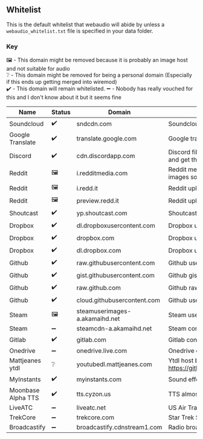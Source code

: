 ## Whitelist
This is the default whitelist that webaudio will abide by unless a ``webaudio_whitelist.txt`` file is specified in your data folder.

### Key
🖼️ - This domain might be removed because it is probably an image host and not suitable for audio  
❔ - This domain might be removed for being a personal domain (Especially if this ends up getting merged into wiremod)  
✔️ - This domain will remain whitelisted.
➖ - Nobody has really vouched for this and I don't know about it but it seems fine

| Name | Status | Domain | Description | Example URL |
| --- | --- | --- | --- | --- |
| Soundcloud | ✔️ | sndcdn.com | Soundcloud api | 🚧 |
| Google Translate | ✔️ | translate.google.com | Google translate api, can be used for tts | 🚧 |
| Discord | ✔️ | cdn.discordapp.com | Discord file uploads, you can post an mp3 and get the link to use it. | https://cdn.discordapp.com/attachments/732861600708690010/866579835706015765/Sound_Chimera.mp3 | 🚧 |
| Reddit | 🖼️ | i.redditmedia.com  | Reddit media uploads. Think this is for images so might be removed. | 🚧 |
| Reddit | 🖼️ | i.redd.it  | Reddit uploads | 🚧 |
| Reddit | 🖼️ | preview.redd.it | Reddit uploads. | 🚧 |
| Shoutcast | ✔️ | yp.shoutcast.com | Shoutcast | 🚧 |
| Dropbox | ✔️ | dl.dropboxusercontent.com | Dropbox uploads | 🚧 |
| Dropbox | ✔️ | dropbox.com | Dropbox uploads | 🚧 |
| Dropbox | ✔️ | dl.dropbox.com | Dropbox uploads | 🚧 |
| Github | ✔️ | raw.githubusercontent.com | Github user raw files | 🚧 |
| Github | ✔️ | gist.githubusercontent.com | Github gist hosting | 🚧 |
| Github | ✔️ | raw.github.com | Github raw files | 🚧 |
| Github | ✔️ | cloud.githubusercontent.com | Github user content? | 🚧 |
| Steam | 🖼️ | steamuserimages-a.akamaihd.net | Steam user images | 🚧 |
| Steam | ➖ | steamcdn-a.akamaihd.net | Steam content? | 🚧 |
| Gitlab | ✔️ | gitlab.com | Gitlab content | 🚧 |
| Onedrive | ➖ | onedrive.live.com | Onedrive content | 🚧 |
| Mattjeanes ytdl | ❔ | youtubedl.mattjeanes.com | Ytdl host by mattjeanes https://github.com/MattJeanes/YouTubeDL | 🚧 |
| MyInstants | ✔️ | myinstants.com | Sound effects | https://myinstants.com/media/sounds/taco-bell-bong-sfx.mp3 |
| Moonbase Alpha TTS | ✔️ | tts.cyzon.us | TTS almost identical to moonbase alpha's | https://tts.cyzon.us/tts?text=bruh |
| LiveATC | ➖ | liveatc.net | US Air Traffic Control radio host | https://www.liveatc.net/hlisten.php?mount=lszh1_app_east&icao=lszh |
| TrekCore | ➖ | trekcore.com | Star Trek Sounds | https://trekcore.com/audio/aliensounds/alien_door01.mp3 |
| Broadcastify | ➖ | broadcastify.cdnstream1.com | Radio broadcasts | https://broadcastify.cdnstream1.com/18962 |